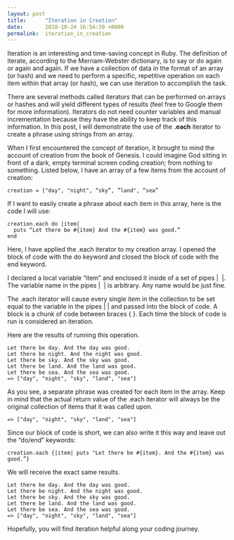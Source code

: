 ```yaml
---
layout: post
title:      "Iteration in Creation"
date:       2018-10-24 16:54:39 +0000
permalink:  iteration_in_creation
---
```



Iteration is an interesting and time-saving concept in Ruby. The definition of iterate, according to the Merriam-Webster dictionary, is to say or do again or again and again. If we have a collection of data in the format of an array (or hash) and we need to perform a specific, repetitive operation on each item within that array (or hash), we can use iteration to accomplish the task. 

There are several methods called iterators that can be performed on arrays or hashes and will yield different types of results (feel free to Google them for more information). Iterators do not need counter variables and manual incrementation because they have the ability to keep track of this information. In this post, I will demonstrate the use of the **.each** iterator to create a phrase using strings from an array.

When I first encountered the concept of iteration, it brought to mind the account of creation from the book of Genesis. I could imagine God sitting in front of a dark, empty terminal screen coding creation; from nothing to something. Listed below, I have an array of a few items from the account of creation:

```
creation = ["day", "night", “sky”, ”land", “sea”
```

If I want to easily create a phrase about each item in this array, here is the code I will use:

```
creation.each do |item|
  puts “Let there be #{item} And the #{item} was good.”
end
```


Here, I have applied the .each iterator to my creation array. I opened the block of code with the do keyword and closed the block of code with the end keyword. 

I declared a local variable “item” and enclosed it inside of a set of pipes |  |. The variable name in the pipes |  | is arbitrary. Any name would be just fine.

The .each iterator will cause every single item in the collection to be set equal to the variable in the pipes | | and passed into the block of code. A block is a chunk of code between braces { }. Each time the block of code is run is considered an iteration. 

Here are the results of running this operation.

```
Let there be day. And the day was good.
Let there be night. And the night was good.
Let there be sky. And the sky was good.
Let there be land. And the land was good.
Let there be sea. And the sea was good.
=> ["day", "night", "sky", "land", "sea"]
```

As you see, a separate phrase was created for each item in the array. Keep in mind that the actual return value of the .each iterator will always be the original collection of items that it was called upon.

```
=> ["day", "night", "sky", "land", "sea"]
```

Since our block of code is short, we can also write it this way and leave out the “do/end” keywords:

```
creation.each {|item| puts "Let there be #{item}. And the #{item} was good.”}
```

We will receive the exact same results. 

```
Let there be day. And the day was good.
Let there be night. And the night was good.
Let there be sky. And the sky was good.
Let there be land. And the land was good.
Let there be sea. And the sea was good.
=> ["day", "night", "sky", "land", "sea"]
```

Hopefully, you will find iteration helpful along your coding journey. 

